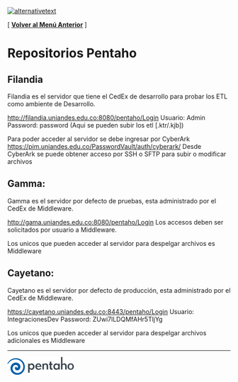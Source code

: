 [﻿![alternativetext](https://github.com/UniandesDSIT/Servicio-Fuse-Persona-Persona/raw/master/path/to/DSIT.png)](https://tecnologia.uniandes.edu.co/)         

[ **[Volver al Menú Anterior](https://github.com/UniandesDSIT/coding-guidelines/blob/master/integration/pentahodi/MAIN.md)** ]

# Repositorios Pentaho

## Filandia
Filandia es el servidor que tiene el CedEx de desarrollo para probar los ETL como ambiente de Desarrollo.

http://filandia.uniandes.edu.co:8080/pentaho/Login
Usuario: Admin
Password: password
(Aqui se pueden subir los etl [.ktr/.kjb])

Para poder acceder al servidor se debe ingresar por CyberArk https://pim.uniandes.edu.co/PasswordVault/auth/cyberark/ 
Desde CyberArk se puede obtener acceso por SSH o SFTP para subir o modificar archivos 


## Gamma:
Gamma es el servidor por defecto de pruebas, esta administrado por el CedEx de Middleware.

http://gama.uniandes.edu.co:8080/pentaho/Login
Los accesos deben ser solicitados por usuario a Middleware.

Los unicos que pueden acceder al servidor para despelgar archivos es Middleware

## Cayetano:
Cayetano es el servidor por defecto de producción, esta administrado por el CedEx de Middleware.

https://cayetano.uniandes.edu.co:8443/pentaho/Login
Usuario: IntegracionesDev
Password: ZUwi7lLDQMfAHr5TljYg

Los unicos que pueden acceder al servidor para despelgar archivos adicionales es Middleware
 

_________________________________________________________________________________________________________

<img width="150px" src="../sources/pentaho.png?raw=true"/>
